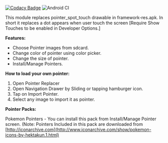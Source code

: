 
[![Codacy Badge](https://api.codacy.com/project/badge/Grade/9d283fa0bdb144128da5c58ac3b62775)](https://app.codacy.com/manual/sandipv22/pointer_replacer?utm_source=github.com&utm_medium=referral&utm_content=sandipv22/pointer_replacer&utm_campaign=Badge_Grade_Dashboard)
![Android CI](https://github.com/sandipv22/pointer_replacer/workflows/Android%20CI/badge.svg)

This module replaces pointer_spot_touch drawable in framework-res.apk.
In short it replaces a dot appears when user touch the screen [Require Show Touches to be enabled in Developer Options.]

**Features:**
- Choose Pointer images from sdcard.
- Change color of pointer using color picker.
- Change the size of pointer.
- Install/Manage Pointers.

**How to load your own pointer:** 
1. Open Pointer Replacer
2. Open Navigation Drawer by Sliding or tapping hamburger icon.
3. Tap on Import Pointer.
4. Select any image to import it as pointer.

**Pointer Packs:**

Pokemon Pointers - You can install this pack from Install/Manage Pointer screen.
(Note: Pointers Included in this pack are downloaded from [http://iconarchive.com](http://www.iconarchive.com/show/pokemon-icons-by-hektakun.1.html)